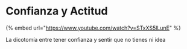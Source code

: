# Confianza y Actitud

{% embed url="https://www.youtube.com/watch?v=STxXS5lLunE" %}

La dicotomía entre tener confianza y sentir que no tienes ni idea
